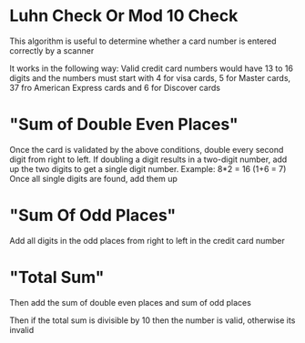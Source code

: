 # Luhn Check Or Mod 10 Check
This algorithm is useful to determine whether a card number
is entered correctly by a scanner

It works in the following way:
Valid credit card numbers would have 13 to 16 digits and the numbers must start with
4 for visa cards, 5 for Master cards, 37 fro American Express cards and
6 for Discover cards

# "Sum of Double Even Places"
Once the card is validated by the above conditions, double every second digit from 
right to left. If doubling a digit results in a two-digit number, add up the two digits
to get a single digit number. Example: 8*2 = 16 (1+6 = 7)
Once all single digits are found, add them up

# "Sum Of Odd Places"
Add all digits in the odd places from right to left in the credit card number

# "Total Sum"
Then add the sum of double even places and sum of odd places

Then if the total sum is divisible by 10 then the number is valid, otherwise
its invalid
